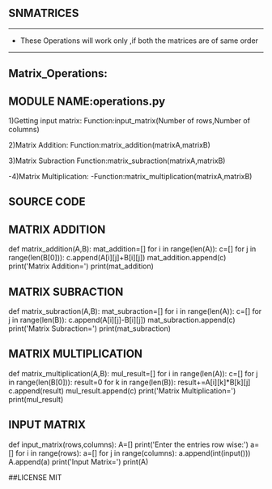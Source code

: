 ## SNMATRICES
-------------------------------------------------------------------------------
- These Operations will work only ,if both the matrices are of same order
-----------------------------------------------------------------------------------

## Matrix_Operations: 
## MODULE NAME:operations.py

1)Getting input matrix:
Function:input_matrix(Number of rows,Number of columns)

2)Matrix Addition:
Function:matrix_addition(matrixA,matrixB)

3)Matrix Subraction
Function:matrix_subraction(matrixA,matrixB)

-4)Matrix Multiplication:
-Function:matrix_multiplication(matrixA,matrixB)

## SOURCE CODE

## MATRIX ADDITION
def matrix_addition(A,B):
    mat_addition=[]
    for i in range(len(A)):
        c=[]
        for j in range(len(B[0])):
            c.append(A[i][j]+B[i][j])
        mat_addition.append(c)
    print('Matrix Addition=')
    print(mat_addition)

## MATRIX SUBRACTION
def matrix_subraction(A,B):
    mat_subraction=[]
    for i in range(len(A)):
        c=[]
        for j in range(len(B)):
            c.append(A[i][j]-B[i][j])
        mat_subraction.append(c)
    print('Matrix Subraction=')
    print(mat_subraction)

## MATRIX MULTIPLICATION
def matrix_multiplication(A,B):
    mul_result=[]
    for i in range(len(A)):
        c=[]
        for j in range(len(B[0])):
            result=0
            for k in range(len(B)):
                result+=A[i][k]*B[k][j]
            c.append(result)
        mul_result.append(c)
    print('Matrix Multiplication=')
    print(mul_result)

## INPUT MATRIX
def input_matrix(rows,columns): 
    A=[]
    print('Enter the entries row wise:')
    a=[]
    for i in range(rows):
        a=[]
        for j in range(columns):
            a.append(int(input()))
        A.append(a)
    print('Input Matrix=')
    print(A)

##LICENSE
MIT
